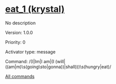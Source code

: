 # [eat_1 (krystal)](/commands/krystal/eat_1.md)

No description

Version: 1.0.0

Priority: 0

Activator type: message

Command: /(I|Im|I am|(I (will|((am|m)\s(going\sto|gonna))|shall)))\s(hungry|eat)/



[All commands](https://github.com/PrincessCyanMarine/TriviumComicsBots/blob/master/commands.md)